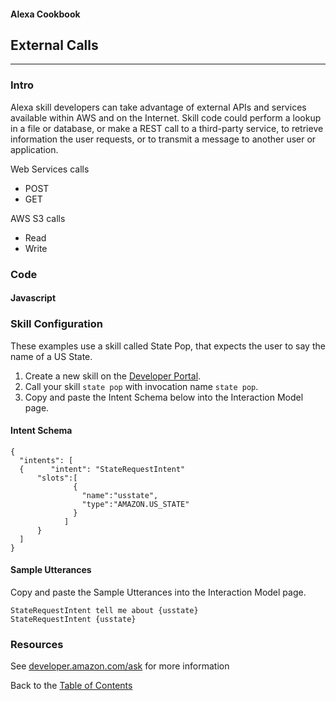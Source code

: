 #### Alexa Cookbook
## External Calls
<hr />

### Intro
Alexa skill developers can take advantage of external APIs and services available within AWS and on the Internet.
Skill code could perform a lookup in a file or database, or make a REST call to a third-party service, to retrieve information the user requests, or to transmit a message to another user or application.

Web Services calls
+ POST
+ GET

AWS S3 calls
+ Read
+ Write

### Code
#### Javascript




### Skill Configuration

These examples use a skill called State Pop, that expects the user to say the name of a US State.

1. Create a new skill on the [Developer Portal](https://developer.amazon.com/edw/home.html#/skills/list).
1. Call your skill ```state pop``` with invocation name ```state pop```.
1. Copy and paste the Intent Schema below into the Interaction Model page.

#### Intent Schema

```
{
  "intents": [
  {      "intent": "StateRequestIntent"
      "slots":[
              {
                "name":"usstate",
                "type":"AMAZON.US_STATE"
              }
            ]
      }
  ]
}
```

#### Sample Utterances
Copy and paste the Sample Utterances into the Interaction Model page.
```
StateRequestIntent tell me about {usstate}
StateRequestIntent {usstate}
```

### Resources
See [developer.amazon.com/ask](https://developer.amazon.com/ask) for more information


Back to the [Table of Contents](../README.md)

